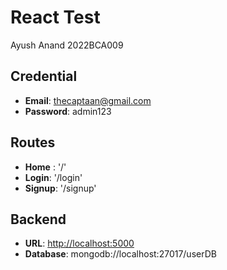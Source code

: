 # React Test

Ayush Anand
2022BCA009

## Credential

- **Email**: <thecaptaan@gmail.com>
- **Password**: admin123

## Routes

- **Home** : '/'
- **Login**: '/login'
- **Signup**: '/signup'

## Backend

- **URL**: <http://localhost:5000>
- **Database**: mongodb://localhost:27017/userDB
